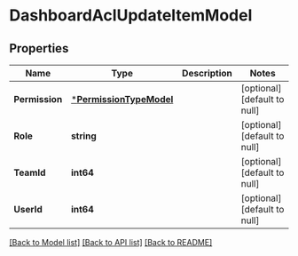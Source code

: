 # DashboardAclUpdateItemModel

## Properties
Name | Type | Description | Notes
------------ | ------------- | ------------- | -------------
**Permission** | [***PermissionTypeModel**](PermissionType.md) |  | [optional] [default to null]
**Role** | **string** |  | [optional] [default to null]
**TeamId** | **int64** |  | [optional] [default to null]
**UserId** | **int64** |  | [optional] [default to null]

[[Back to Model list]](../README.md#documentation-for-models) [[Back to API list]](../README.md#documentation-for-api-endpoints) [[Back to README]](../README.md)



